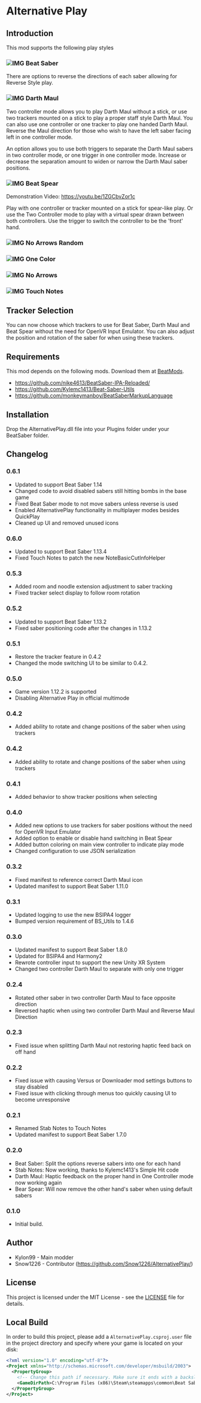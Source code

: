 #  Alternative Play

## Introduction
This mod supports the following play styles

### ![IMG](AlternativePlay/Resources/BeatSaberColor64.png) Beat Saber
There are options to reverse the directions of each saber allowing for Reverse Style play.

### ![IMG](AlternativePlay/Resources/DarthMaulColor64.png) Darth Maul
Two controller mode allows you to play Darth Maul without a stick, or use two trackers mounted on a stick to play a proper staff style Darth Maul. You can also use one controller or one tracker to play one handed Darth Maul.  Reverse the Maul direction for those who wish to have the left saber facing left in one controller mode.

An option allows you to use both triggers to separate the Darth Maul sabers in two controller mode, or one trigger in one controller mode.  Increase or decrease the separation amount to widen or narrow the Darth Maul saber positions.

### ![IMG](AlternativePlay/Resources/BeatSpearColor64.png) Beat Spear

Demonstration Video: https://youtu.be/1ZGCbvZor1c

Play with one controller or tracker mounted on a stick for spear-like play.  Or use the Two Controller mode to play with a virtual spear drawn between both controllers.  Use the trigger to switch the controller to be the 'front' hand.

### ![IMG](AlternativePlay/Resources/NoArrowsRandomColor64.png) No Arrows Random
### ![IMG](AlternativePlay/Resources/OneColorColor64.png) One Color
### ![IMG](AlternativePlay/Resources/NoArrowsColor64.png) No Arrows
### ![IMG](AlternativePlay/Resources/TouchNotesColor64.png) Touch Notes


## Tracker Selection

You can now choose which trackers to use for Beat Saber, Darth Maul and Beat Spear without the need for OpenVR Input Emulator.  You can also adjust the position and rotation of the saber for when using these trackers.

## Requirements
This mod depends on the following mods.  Download them at [BeatMods](https://beatmods.com).

* https://github.com/nike4613/BeatSaber-IPA-Reloaded/
* https://github.com/Kylemc1413/Beat-Saber-Utils
* https://github.com/monkeymanboy/BeatSaberMarkupLanguage

## Installation

Drop the AlternativePlay.dll file into your Plugins folder under your BeatSaber folder.

## Changelog

### 0.6.1
- Updated to support Beat Saber 1.14
- Changed code to avoid disabled sabers still hitting bombs in the base game
- Fixed Beat Saber mode to not move sabers unless reverse is used
- Enabled AlternativePlay functionality in multiplayer modes besides QuickPlay
- Cleaned up UI and removed unused icons

### 0.6.0
- Updated to support Beat Saber 1.13.4
- Fixed Touch Notes to patch the new NoteBasicCutInfoHelper

### 0.5.3
- Added room and noodle extension adjustment to saber tracking
- Fixed tracker select display to follow room rotation

### 0.5.2
- Updated to support Beat Saber 1.13.2
- Fixed saber positioning code after the changes in 1.13.2

### 0.5.1
- Restore the tracker feature in 0.4.2
- Changed the mode switching UI to be similar to 0.4.2.

### 0.5.0
- Game version 1.12.2 is supported
- Disabling Alternative Play in official multimode

### 0.4.2
- Added ability to rotate and change positions of the saber when using trackers

### 0.4.2
- Added ability to rotate and change positions of the saber when using trackers

### 0.4.1
- Added behavior to show tracker positions when selecting

### 0.4.0
- Added new options to use trackers for saber positions without the need for OpenVR Input Emulator
- Added option to enable or disable hand switching in Beat Spear
- Added button coloring on main view controller to indicate play mode
- Changed configuration to use JSON serialization

### 0.3.2
- Fixed manifest to reference correct Darth Maul icon
- Updated manifest to support Beat Saber 1.11.0

### 0.3.1
- Updated logging to use the new BSIPA4 logger
- Bumped version requirement of BS_Utils to 1.4.6

### 0.3.0
- Updated manifest to support Beat Saber 1.8.0
- Updated for BSIPA4 and Harmony2
- Rewrote controller input to support the new Unity XR System
- Changed two controller Darth Maul to separate with only one trigger

### 0.2.4
- Rotated other saber in two controller Darth Maul to face opposite direction
- Reversed haptic when using two controller Darth Maul and Reverse Maul Direction

### 0.2.3
- Fixed issue when splitting Darth Maul not restoring haptic feed back on off hand

### 0.2.2
- Fixed issue with causing Versus or Downloader mod settings buttons to stay disabled
- Fixed issue with clicking through menus too quickly causing UI to become unresponsive

### 0.2.1
- Renamed Stab Notes to Touch Notes
- Updated manifest to support Beat Saber 1.7.0

### 0.2.0
- Beat Saber: Split the options reverse sabers into one for each hand
- Stab Notes: Now working, thanks to Kylemc1413's Simple Hit code
- Darth Maul: Haptic feedback on the proper hand in One Controller mode now working again
- Bear Spear: Will now remove the other hand's saber when using default sabers

### 0.1.0
* Initial build. 

## Author
* Kylon99 - Main modder
* Snow1226 - Contributor (https://github.com/Snow1226/AlternativePlay/)

## License
This project is licensed under the MIT License - see the [LICENSE](LICENSE) file for details.

## Local Build
In order to build this project, please add a `AlternativePlay.csproj.user` file in the project directory and specify where your game is located on your disk:

```xml
<?xml version="1.0" encoding="utf-8"?>
<Project xmlns="http://schemas.microsoft.com/developer/msbuild/2003">
  <PropertyGroup>
    <!-- Change this path if necessary. Make sure it ends with a backslash. -->
    <GameDirPath>C:\Program Files (x86)\Steam\steamapps\common\Beat Saber\</GameDirPath>
  </PropertyGroup>
</Project>
```

